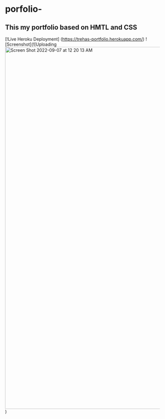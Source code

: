 # porfolio-

## This my portfolio based on HMTL and CSS

[!Live Heroku Deployment] (https://trehas-portfolio.herokuapp.com/)
![Screenshot](![Uploading <img width="1175" alt="Screen Shot 2022-09-07 at 12 20 13 AM" src="https://user-images.githubusercontent.com/109394531/188788694-eaaee790-319b-4851-8e6b-252007aaa96a.png">
 )
